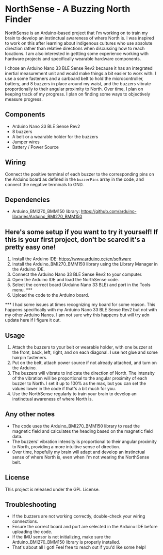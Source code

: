 # NorthSense - A Buzzing North Finder 

NorthSense is an Arduino-based project that I'm working on to train my brain to develop an instinctual awareness of where North is. I was inspired to work on this after learning about indigenous cultures who use absolute direction rather than relative directions when discussing how to reach locations. I am also interested in gettting some experience working with hardware projects and specifically wearable hardware components. 

I chose an Arduino Nano 33 BLE Sense Rev2 because it has an integrated inertial measurement unit and would make things a bit easier to work with. I use a some fasteners and a carboard belt to hold the microcontroller, battery, and 8 buzzers in place around my waist, and the buzzers vibrate proportionally to their angular proximity to North. Over time, I plan on keeping track of my progress. I plan on finding some ways to objectively measure progress.

## Components

- Arduino Nano 33 BLE Sense Rev2
- 8 buzzers
- A belt or a wearable holder for the buzzers
- Jumper wires
- Battery / Power Source

## Wiring

Connect the positive terminal of each buzzer to the corresponding pins on the Arduino board as defined in the `buzzerPins` array in the code, and connect the negative terminals to GND.

## Dependencies

- Arduino_BMI270_BMM150 library: https://github.com/arduino-libraries/Arduino_BMI270_BMM150

## Here's some setup if you want to try it yourself! If this is your first project, don't be scared it's a pretty easy one!

1. Install the Arduino IDE: https://www.arduino.cc/en/software
2. Install the Arduino_BMI270_BMM150 library using the Library Manager in the Arduino IDE.
3. Connect the Arduino Nano 33 BLE Sense Rev2 to your computer.
4. Open the Arduino IDE and load the NorthSense code.
5. Select the correct board (Arduino Nano 33 BLE) and port in the Tools menu. ***
6. Upload the code to the Arduino board.

*** I had some issues at times recognizing my board for some reason. This happens specifically with my Arduino Nano 33 BLE Sense Rev2 but not with my other Arduino Nanos. I am not sure why this happens but will try adn update here if I figure it out. 

## Usage

1. Attach the buzzers to your belt or wearable holder, with one buzzer at the front, back, left, right, and on each diagonal. I use hot glue and some hairpin fasteners.
2. Put on the belt, attach power source if not already attached, and turn on the Arduino.
3. The buzzers will vibrate to indicate the direction of North. The intensity of the vibration will be proportional to the angular proximity of each buzzer to North. I set it up to 100% as the max, but you can set the values lower in the code if that's a bit much for you. 
4. Use the NorthSense regularly to train your brain to develop an instinctual awareness of where North is.

## Any other notes

- The code uses the Arduino_BMI270_BMM150 library to read the magnetic field and calculates the heading based on the magnetic field data.
- The buzzers' vibration intensity is proportional to their angular proximity to North, providing a more intuitive sense of direction.
- Over time, hopefully my brain will adapt and develop an instinctual sense of where North is, even when I'm not wearing the NorthSense belt.

## License

This project is released under the GPL License.

## Troubleshooting

- If the buzzers are not working correctly, double-check your wiring connections.
- Ensure the correct board and port are selected in the Arduino IDE before uploading the code.
- If the IMU sensor is not initializing, make sure the Arduino_BMI270_BMM150 library is properly installed.
- That's about all I got! Feel free to reach out if you'd like some help!
